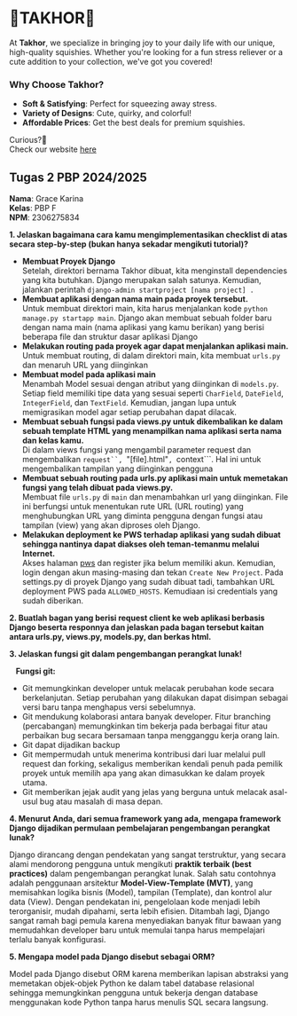 # **🚀TAKHOR🚀**
At **Takhor**, we specialize in bringing joy to your daily life with our unique, high-quality squishies. Whether you're looking for a fun stress reliever or a cute addition to your collection, we've got you covered!

### Why Choose Takhor?
- **Soft & Satisfying**: Perfect for squeezing away stress.
- **Variety of Designs**: Cute, quirky, and colorful!
- **Affordable Prices**: Get the best deals for premium squishies.

Curious?🤔 <br />
Check our website [here](www.google.com) <br />

## **Tugas 2 PBP 2024/2025** 

**Nama**: Grace Karina <br />
**Kelas**: PBP F       <br />
**NPM**: 2306275834

**1. Jelaskan bagaimana cara kamu mengimplementasikan checklist di atas secara step-by-step (bukan hanya sekadar mengikuti tutorial)?**

* **Membuat Proyek Django** <br />
  Setelah, direktori bernama Takhor dibuat, kita menginstall dependencies yang kita butuhkan. Django merupakan salah satunya.
  Kemudian, jalankan perintah ```django-admin startproject [nama project] .```
* **Membuat aplikasi dengan nama main pada proyek tersebut.** <br />
  Untuk membuat direktori main, kita harus menjalankan kode ```python manage.py startapp main```. Django akan membuat sebuah folder baru dengan nama main (nama aplikasi yang kamu berikan)
  yang berisi beberapa file dan struktur dasar aplikasi Django
* **Melakukan routing pada proyek agar dapat menjalankan aplikasi main.** <br />
  Untuk membuat routing, di dalam direktori main, kita membuat ```urls.py``` dan menaruh URL yang diinginkan
* **Membuat model pada aplikasi main** <br />
  Menambah Model sesuai dengan atribut yang diinginkan di ```models.py```. Setiap field memiliki tipe data yang sesuai seperti ```CharField```, ```DateField```, ```IntegerField```, dan ```TextField```.
  Kemudian, jangan lupa untuk memigrasikan model agar setiap perubahan dapat dilacak.
* **Membuat sebuah fungsi pada views.py untuk dikembalikan ke dalam sebuah template HTML yang menampilkan nama aplikasi serta nama dan kelas kamu.** <br />
  Di dalam views fungsi yang mengambil parameter request dan mengembalikan ```request``, ```"[file].html"```, ```context```. Hal ini untuk mengembalikan tampilan yang diinginkan pengguna
* **Membuat sebuah routing pada urls.py aplikasi main untuk memetakan fungsi yang telah dibuat pada views.py.** <br />
  Membuat file ```urls.py``` di  ```main``` dan menambahkan url yang diinginkan. File ini berfungsi untuk menentukan rute URL (URL routing) yang menghubungkan URL yang diminta pengguna dengan fungsi atau tampilan (view) yang akan diproses oleh Django.
* **Melakukan deployment ke PWS terhadap aplikasi yang sudah dibuat sehingga nantinya dapat diakses oleh teman-temanmu melalui Internet.** <br />
  Akses halaman [pws](https://pbp.cs.ui.ac.id.) dan register jika belum memiliki akun. Kemudian, login dengan akun masing-masing dan tekan ```Create New Project```.
  Pada settings.py di proyek Django yang sudah dibuat tadi, tambahkan URL deployment PWS pada ```ALLOWED_HOSTS```. Kemudiaan isi credentials yang sudah diberikan.

**2. Buatlah bagan yang berisi request client ke web aplikasi berbasis Django beserta responnya dan jelaskan pada bagan tersebut kaitan antara urls.py, views.py, models.py, dan berkas html.**



**3. Jelaskan fungsi git dalam pengembangan perangkat lunak!** <br />

  &nbsp;&nbsp;&nbsp;**Fungsi git:**
  * Git memungkinkan developer untuk melacak perubahan kode secara berkelanjutan. Setiap perubahan yang dilakukan dapat disimpan sebagai versi baru tanpa menghapus versi
    sebelumnya. 
  * Git mendukung kolaborasi antara banyak developer. Fitur branching (percabangan) memungkinkan tim bekerja pada berbagai fitur atau perbaikan bug secara bersamaan tanpa
    mengganggu kerja orang lain.
  * Git dapat dijadikan backup
  * Git mempermudah untuk menerima kontribusi dari luar melalui pull request dan forking, sekaligus memberikan kendali penuh pada pemilik proyek untuk memilih apa yang akan
    dimasukkan ke dalam proyek utama.
  * Git memberikan jejak audit yang jelas yang berguna untuk melacak asal-usul bug atau masalah di masa depan.

**4. Menurut Anda, dari semua framework yang ada, mengapa framework Django dijadikan permulaan pembelajaran pengembangan perangkat lunak?** <br />

Django dirancang dengan pendekatan yang sangat terstruktur, yang secara alami mendorong pengguna untuk mengikuti **praktik terbaik (best practices)** dalam pengembangan perangkat lunak. Salah satu contohnya adalah penggunaan arsitektur **Model-View-Template (MVT)**, yang memisahkan logika bisnis (Model), tampilan (Template), dan kontrol alur data (View). Dengan pendekatan ini, pengelolaan kode menjadi lebih terorganisir, mudah dipahami, serta lebih efisien. Ditambah lagi, Django sangat ramah bagi pemula karena menyediakan banyak fitur bawaan yang memudahkan developer baru untuk memulai tanpa harus mempelajari terlalu banyak konfigurasi.

**5. Mengapa model pada Django disebut sebagai ORM?** <br />

Model pada Django disebut ORM karena memberikan lapisan abstraksi yang memetakan objek-objek Python ke dalam tabel database relasional sehingga memungkinkan pengguna untuk bekerja dengan database menggunakan kode Python tanpa harus menulis SQL secara langsung. 






  




